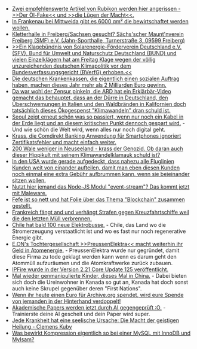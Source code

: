 * [Zwei empfehlenswerte Artikel von Rubikon werden hier angerissen - >>Der Öl-Fake<< und >>die Lügen der Macht<<.](http://www.niewiederkrieg.eu/?p=784)
* [In Frankenau bei Mittweida gibt es 6000 qm² die bewirtschaftet werden wollen.](https://bio-erzgebirge.de/wp/?p=16924)
* [Kletterhalle in Freiberg/Sachsen gesucht? Sächs'scher Maunt'nverein Freiberg (SMF) e.V. (Jahn-Sporthalle, Turnerstraße 3, 09599 Freiberg)](https://www.smf-ev.de)
* [>>Ein Klagebündnis von Solarenergie-Förderverein Deutschland e.V. (SFV), Bund für Umwelt und Naturschutz Deutschland (BUND) und vielen Einzelklägern hat am Freitag Klage wegen der völlig unzureichenden deutschen Klimapolitik vor dem Bundesverfassungsgericht (BVerfG) erhoben.<<](http://www.sonnenseite.com/de/politik/verfassungsklage-wegen-unzureichender-deutscher-klimapolitik.html)
* [Die deutschen Krankenkassen, die eigentlich einen sozialen Auftrag haben, machen dieses Jahr mehr als 2 Milliarden Euro gewinn.](https://www.neopresse.com/wissenschaft/unglaublich-auch-die-krankenkassen-machen-einen-milliardengewinn-wieder/)
* [Da war wohl der Zensur pinkeln, die ARD hat ein Erklärbär-Video gemacht das behauptet, dass an der Dürre in Deutschland, den Überschwemungen in Italien und den Waldbränden in Kalifornien doch tatsächlich dieses Ökogespenst "Klimawandeln" dran schuld ist.](https://blog.fefe.de/?ts=a502d366)
* [Seoul zeigt erneut schön was so passiert, wenn nur noch ein Kabel in der Erde liegt und an diesem kritischen Punkt dennoch gespart wird.](https://blog.fefe.de/?ts=a502d91a) - Und wie schön die Welt wird, wenn alles nur noch digital geht.
* [Krass, die Comdirekt Banking Anwendung für Smartphones ignoriert Zertifikatsfehler und macht einfach weiter.](https://blog.fefe.de/?ts=a502de88)
* [200 Wale weniger in Neuseeland - krass der Genozid. Ob daran auch dieser Hippikult mit seinem Klimawandelklamauk schuld ist?](https://netzfrauen.org/2018/11/26/newzealand-2/)
* [In den USA wurde gerade aufgedeckt, dass nahezu alle Fluglinien Kunden weit von einander aufteilen, damit man eben diesen Kunden noch einmal eine extra Gebühr aufbrummen kann, wenn sie beieinander sitzen wollen.](https://blog.fefe.de/?ts=a502f9c6)
* [Nutzt hier jemand das Node-JS Modul "event-stream"? Das kommt jetzt mit Maleware.](https://blog.fefe.de/?ts=a502fac9)
* [Fefe ist so nett und hat Folie über das Thema "Blockchain" zusammen gestellt.](https://blog.fefe.de/?ts=a5028113)
* [Frankreich fängt and und verhängt Strafen gegen Kreuzfahrtschiffe weil die den letzten Müll verbrennen.](https://blog.fefe.de/?ts=a5028ea5)
* [Chile hat bald 100 neue Elektrobusse.](http://www.sonnenseite.com/de/mobilitaet/yutong-bus-liefert-100-electrobusse-nach-chile.html) - Chile, das Land wo die Stromerzeugung verstaatlicht ist und wo es fast nur noch regenerative Energie gibt.
* [E.ON's Tochtergesellschaft >>PreussenElektra<< macht weiterhin ihr Geld in Atomenergie.](http://www.sonnenseite.com/de/wirtschaft/e.on-setzt-weiter-auf-atomenergie.html) - PreussenElektra wurde nur gegründet, damit diese Firma zu tode geklagt werden kann wenn es darum geht den Atommüll aufzuräumen und die Atomkraftwerke zurück zubauen.
* [IPFire wurde in der Version 2.21 Core Update 125 veröffentlicht.](https://www.pro-linux.de/news/1/26538/ipfire-221-core-update-125-unterst%C3%BCtzt-80211ac.html)
* [Mal wieder genmanipulierte Kinder, dieses Mal in China.](https://netzfrauen.org/2018/11/27/crispr-2/) - Dabei bieten sich doch die Ureinwohner in Kanada so gut an, Kanada hat doch sonst auch keine Skrupel gegenüber deren "First Nations".
* [Wenn ihr heute einen Euro für Archive.org spendet, wird eure Spende von jemanden in der Hinterhand verdoppelt!](https://blog.fefe.de/?ts=a503ab7b)
* [Akademische Papers werden jetzt durch AI gegengeprüft :O.](https://blog.fefe.de/?ts=a5039c29) - Trainierste deine AI gescheit und dein Paper wird super.
* [Jede Krankheit hat eine seelische Ursache: Die Macht der geistigen Heilung - Clemens Kuby](https://www.welt-im-wandel.tv/video/jede-krankheit-hat-eine-seelische-ursache-die-macht-der-geistigen-heilung-clemens-kuby/)
* [Was bewirkt Kompression eigentlich so bei einer MySQL mit InnoDB und MyIsam?](https://www.percona.com/blog/2018/11/23/compression-options-in-mysql-part-1/)
